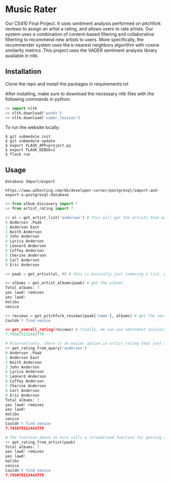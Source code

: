 Music Rater
===========

Our CS410 Final Project. It uses sentiment analysis performed on pitchfork reviews to assign an artist a rating, and allows users to rate artists. Our system uses a combination of content-based filtering and collaborative filterting to recommend new artists to users. More specifically, the recommender system uses the k-nearest neighbors algorithm with cosine similarity metrics .This project uses the VADER sentiment analysis library available in nltk.

Installation
------------
Clone the repo and install the packages in requirements.txt

After installing, make sure to download the necessary nltk files with the following commands in python:

```python
>> import nltk
>> nltk.download('punkt')
>> nltk.download('vader_lexicon')
```

To run the website locally:
```shell
$ git submodule init
$ git submodule update
$ export FLASK_APP=project.py
$ export FLASK_DEBUG=1
$ flask run
```

Usage
-----
```
Database Import/export

https://www.a2hosting.com/kb/developer-corner/postgresql/import-and-export-a-postgresql-database
```
```python
>> from album_discovery import *
>> from artist_rating import *

>> al = get_artist_list('anderson') # this will get the artists that match a name and print them with indices
0 Anderson .Paak
1 Anderson East
2 Keith Anderson
3 John Anderson
4 Lyrica Anderson
5 Leonard Anderson
6 Coffey Anderson
7 Cherine Anderson
8 Carl Anderson
9 Eric Anderson

>> paak = get_artist(al, 0) # this is basically just indexing a list, probably doesn't need to be its own function

>> albums = get_artist_albums(paak) # get the albums
Total albums: 7
yes lawd! remixes
yes lawd!
malibu
venice

>> reviews = get_pitchfork_reviews(paak['name'], albums) # get the reviews
Couldn't find venice

>> get_overall_rating(reviews) # finally, we can use sentiment analysis to get a rating for this artist
7.745075112443779

# Alternatively, there is an easier option in artist_rating that just selects the first artist and spits out a rating
>> get_rating_from_query('anderson')
0 Anderson .Paak
1 Anderson East
2 Keith Anderson
3 John Anderson
4 Lyrica Anderson
5 Leonard Anderson
6 Coffey Anderson
7 Cherine Anderson
8 Carl Anderson
9 Eric Anderson
Total albums: 7
yes lawd! remixes
yes lawd!
malibu
venice
Couldn't find venice
7.745075112443779

# The function above in turn calls a streamlined function for getting a rating directly from the artist object
>> get_rating_from_artist(paak)
Total albums: 7
yes lawd! remixes
yes lawd!
malibu
venice
Couldn't find venice
7.745075112443779
```
